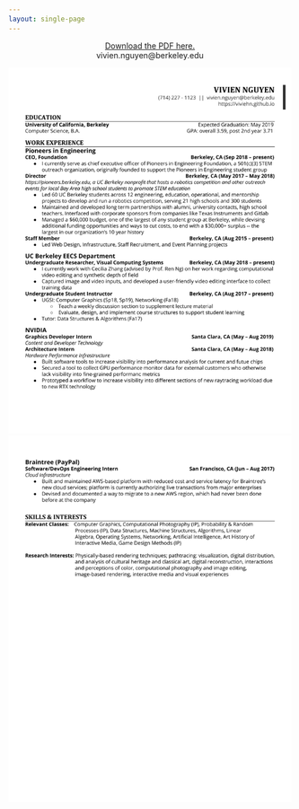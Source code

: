 ```yaml
---
layout: single-page
---
```



<p style="text-align: center"><a href="/assets/resume.pdf" target="_blank">Download the PDF here.</a><br>
vivien.nguyen@berkeley.edu</p>

<img src="/assets/resume-1.png" style="max-width:100%">
<img src="/assets/resume-2.png" style="max-width:100%">
